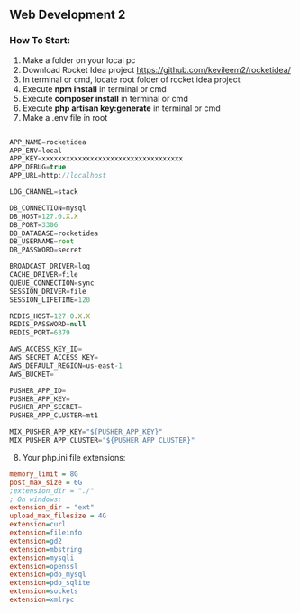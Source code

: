 ## Web Development 2

### How To Start:

1. Make a folder on your local pc
2. Download Rocket Idea project https://github.com/kevileem2/rocketidea/
3. In terminal or cmd, locate root folder of rocket idea project
4. Execute **npm install** in terminal or cmd
5. Execute **composer install** in terminal or cmd
6. Execute **php artisan key:generate** in terminal or cmd
7. Make a .env file in root
```javascript

APP_NAME=rocketidea
APP_ENV=local
APP_KEY=xxxxxxxxxxxxxxxxxxxxxxxxxxxxxxxxxxx
APP_DEBUG=true
APP_URL=http://localhost

LOG_CHANNEL=stack

DB_CONNECTION=mysql
DB_HOST=127.0.X.X
DB_PORT=3306
DB_DATABASE=rocketidea
DB_USERNAME=root
DB_PASSWORD=secret

BROADCAST_DRIVER=log
CACHE_DRIVER=file
QUEUE_CONNECTION=sync
SESSION_DRIVER=file
SESSION_LIFETIME=120

REDIS_HOST=127.0.X.X
REDIS_PASSWORD=null
REDIS_PORT=6379

AWS_ACCESS_KEY_ID=
AWS_SECRET_ACCESS_KEY=
AWS_DEFAULT_REGION=us-east-1
AWS_BUCKET=

PUSHER_APP_ID=
PUSHER_APP_KEY=
PUSHER_APP_SECRET=
PUSHER_APP_CLUSTER=mt1

MIX_PUSHER_APP_KEY="${PUSHER_APP_KEY}"
MIX_PUSHER_APP_CLUSTER="${PUSHER_APP_CLUSTER}"

```
8. Your php.ini file extensions:
```ini
memory_limit = 8G
post_max_size = 6G
;extension_dir = "./"
; On windows:
extension_dir = "ext"
upload_max_filesize = 4G
extension=curl
extension=fileinfo
extension=gd2
extension=mbstring
extension=mysqli
extension=openssl
extension=pdo_mysql
extension=pdo_sqlite
extension=sockets
extension=xmlrpc
